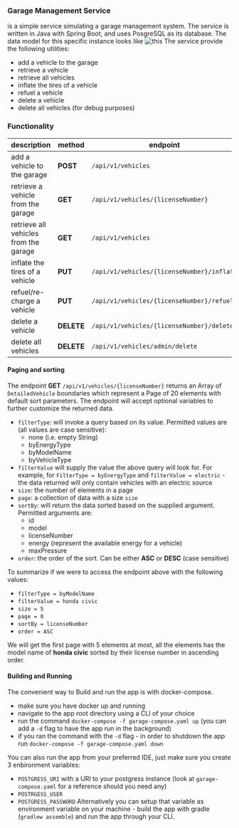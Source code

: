 ### Garage Management Service

is a simple service simulating a garage management system. The service is written in Java with Spring Boot, and uses PosgreSQL as its database. The data model for this specific instance looks like ![this](https://cdn.discordapp.com/attachments/956515259307405332/956515301283999754/Relational.png)
The service provide the following utilities:

- add a vehicle to the garage
- retrieve a vehicle
- retrieve all vehicles
- inflate the tires of a vehicle
- refuel a vehicle
- delete a vehicle
- delete all vehicles (for debug purposes)

### Functionality

| description                           | method     | endpoint                                   | input               | output                              |
| ------------------------------------- | ---------- | ------------------------------------------ | ------------------- | ----------------------------------- |
| add a vehicle to the garage           | **POST**   | `/api/v1/vehicles`                         | `Vehicle` boundary  | `DetailedVehicle` boundary          |
| retrieve a vehicle from the garage    | **GET**    | `/api/v1/vehicles/{licenseNumber}`         | ------              | `DetailedVehicle` boundary          |
| retrieve all vehicles from the garage | **GET**    | `/api/v1/vehicles`                         | ------              | Array of `DetailedVehicle` boundary |
| inflate the tires of a vehicle        | **PUT**    | `/api/v1/vehicles/{licenseNumber}/inflate` | `Pressure` boundary | ------                              |
| refuel/re-charge a vehicle            | **PUT**    | `/api/v1/vehicles/{licenseNumber}/refuel`  | `Fuel` boundary     | ------                              |
| delete a vehicle                      | **DELETE** | `/api/v1/vehicles/{licenseNumber}/delete`  | ------              | ------                              |
| delete all vehicles                   | **DELETE** | `/api/v1/vehicles/admin/delete`            | ------              | ------                              |

#### Paging and sorting

The endpoint **GET** `/api/v1/vehicles/{licenseNumber}` returns an Array of `DetailedVehicle` boundaries which represent a Page of 20 elements with default sort parameters.
The endpoint will accept optional variables to further customize the returned data.

- `filterType`: will invoke a query based on its value. Permitted values are (all values are case sensitive):
  - none (i.e. empty String)
  - byEnergyType
  - byModelName
  - byVehicleType
- `filterValue` will supply the value the above query will look for. For example, for `FilterType = byEnergyType` and `filterValue = electric` - the data returned will only contain vehicles with an electric source
- `size`: the number of elements in a page
- `page`: a collection of data with a size `size`
- `sortBy`: will return the data sorted based on the supplied argument. Permitted arguments are:
  - id
  - model
  - licenseNumber
  - energy (represent the available energy for a vehicle)
  - maxPressure
- `order`: the order of the sort. Can be either **ASC** or **DESC** (case sensitive)

To summarize if we were to access the endpoint above with the following values:

- `filterType = byModelName`
- `filterValue = honda civic`
- `size = 5`
- `page = 0`
- `sortBy = licenseNumber`
- `order = ASC`

We will get the first page with 5 elements at most, all the elements has the model name of **honda civic** sorted by their license number in ascending order.

#### Building and Running

The convenient way to Build and run the app is with docker-compose.

- make sure you have docker up and running
- navigate to the app root directory using a CLI of your choice
- run the command `docker-compose -f garage-compose.yaml up` (you can add a `-d` flag to have the app run in the background)
- if you ran the command with the `-d` flag - in order to shutdown the app run `docker-compose -f garage-compose.yaml down`

You can also run the app from your preferred IDE, just make sure you create 3 enbironment variables:

- `POSTGRESS_URI` with a URI to your postgress instance (look at `garage-compose.yaml` for a reference should you need any)
- `POSTRGESS_USER`
- `POSTGRESS_PASSWORD`
  Alternatively you can setup that variable as environment variable on your machine - build the app with gradle (`gradlew assemble`) and run the app through your CLI.
